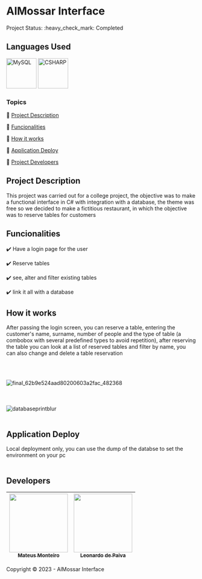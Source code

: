 <h1>AlMossar Interface</h1>
Project Status: :heavy_check_mark: Completed
<br>
<h2>Languages Used</h2>
<p align="left">
  
  <img src="https://cdn.jsdelivr.net/gh/devicons/devicon/icons/mysql/mysql-original-wordmark.svg" width="80" height="80" alt="MySQL"/>             
  <img src="https://cdn.jsdelivr.net/gh/devicons/devicon/icons/csharp/csharp-original.svg" width="80" height="80" alt="CSHARP"/>

          
</p>

### Topics

:small_blue_diamond: [Project Description](#project-description)

:small_blue_diamond: [Funcionalities](#funcionalities)

:small_blue_diamond: [How it works](#how-it-works)

:small_blue_diamond: [Application Deploy](#application-deploy)

:small_blue_diamond: [Project Developers](#developers)


## Project Description 

<p align="justify">
  
This project was carried out for a college project, the objective was to make a functional interface in C# with integration with a database, the theme was free so we decided to make a fictitious restaurant, in which the objective was to reserve tables for customers  <br>
</p>

## Funcionalities

:heavy_check_mark: Have a login page for the user 

:heavy_check_mark: Reserve tables  

:heavy_check_mark: see, alter and filter existing tables 

:heavy_check_mark: link it all with a database

## How it works
 <p>
After passing the login screen, you can reserve a table, entering the customer's name, surname, number of people and the type of table (a combobox with several predefined types to avoid repetition), after reserving the table you can look at a list of reserved tables and filter by name, you can also change and delete a table reservation <br>
</p>
<br>
<br>

![final_62b9e524aad80200603a2fac_482368](https://user-images.githubusercontent.com/81173375/175999759-d897fe1b-cd10-4e4a-aa81-0268a923c7e7.gif)
<br>
<br>
<br>
<br>
![databaseprintblur](https://user-images.githubusercontent.com/81173375/175999885-aaa3bc21-6ea2-419f-b7b1-86aaa619fca9.jpg)
<br>
<br>

## Application Deploy

Local deployment only, you can use the dump of the databse to set the environment on your pc
<br>
<br>

## Developers


| [<img src="https://github.com/Mateus-Oliveira-Monteiro/AlMossar/assets/81173375/331b46cf-aaf1-4826-9111-1f5c97647ec4" width=155><br><sub>Mateus Monteiro </sub>](https://github.com/Mateus-Oliveira-Monteiro) |  [<img src="https://github.com/Mateus-Oliveira-Monteiro/AlMossar/assets/81173375/a9de041f-be44-4fe4-98df-b28536234208" width=155><br><sub>Leonardo de Paiva </sub>](https://github.com/LeonardoBrandao01)
| :---: | :---: 


Copyright :copyright: 2023 - AlMossar Interface
 
  
</span>  
